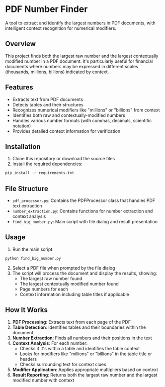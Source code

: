 # PDF Number Finder

A tool to extract and identify the largest numbers in PDF documents, with intelligent context recognition for numerical modifiers.

## Overview

This project finds both the largest raw number and the largest contextually modified number in a PDF document. It's particularly useful for financial documents where numbers may be expressed in different scales (thousands, millions, billions) indicated by context.

## Features

- Extracts text from PDF documents
- Detects tables and their structures
- Recognizes numerical modifiers like "millions" or "billions" from context
- Identifies both raw and contextually-modified numbers
- Handles various number formats (with commas, decimals, scientific notation)
- Provides detailed context information for verification

## Installation

1. Clone this repository or download the source files
2. Install the required dependencies:

```bash
pip install -r requirements.txt

```

## File Structure

- `pdf_processor.py`: Contains the PDFProcessor class that handles PDF text extraction
- `number_extraction.py`: Contains functions for number extraction and context analysis
- `find_big_number.py`: Main script with file dialog and result presentation

## Usage

1. Run the main script:

```bash
python find_big_number.py
```

2. Select a PDF file when prompted by the file dialog
3. The script will process the document and display the results, showing:
   - The largest raw number found
   - The largest contextually modified number found
   - Page numbers for each
   - Context information including table titles if applicable

## How It Works

1. **PDF Processing**: Extracts text from each page of the PDF
2. **Table Detection**: Identifies tables and their boundaries within the document
3. **Number Extraction**: Finds all numbers and their positions in the text
4. **Context Analysis**: For each number:
   - Checks if it's within a table and identifies the table context
   - Looks for modifiers like "millions" or "billions" in the table title or headers
   - Checks surrounding text for context clues
5. **Modifier Application**: Applies appropriate multipliers based on context
6. **Result Reporting**: Returns both the largest raw number and the largest modified number with context



